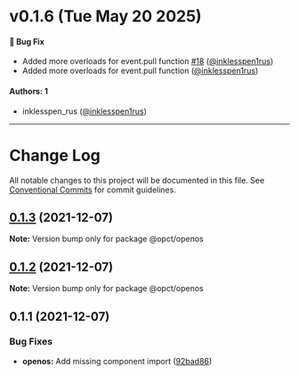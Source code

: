 # v0.1.6 (Tue May 20 2025)

#### 🐛 Bug Fix

- Added more overloads for event.pull function [#18](https://github.com/Exeteres/opc-types/pull/18) ([@inklesspen1rus](https://github.com/inklesspen1rus))
- Added more overloads for event.pull function ([@inklesspen1rus](https://github.com/inklesspen1rus))

#### Authors: 1

- inklesspen_rus ([@inklesspen1rus](https://github.com/inklesspen1rus))

---

# Change Log

All notable changes to this project will be documented in this file.
See [Conventional Commits](https://conventionalcommits.org) for commit guidelines.

## [0.1.3](https://github.com/Exeteres/opc-types/compare/v0.1.2...v0.1.3) (2021-12-07)

**Note:** Version bump only for package @opct/openos





## [0.1.2](https://github.com/Exeteres/opc-types/compare/v0.1.1...v0.1.2) (2021-12-07)

**Note:** Version bump only for package @opct/openos





## 0.1.1 (2021-12-07)


### Bug Fixes

* **openos:** Add missing component import ([92bad86](https://github.com/Exeteres/opc-types/commit/92bad86e83e4a818c94f7c52bb34f667772171b4))
